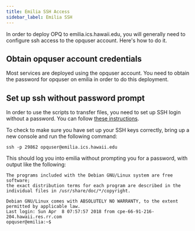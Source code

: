 ```yaml
---
title: Emilia SSH Access
sidebar_label: Emilia SSH
---
```


In order to deploy OPQ to emilia.ics.hawaii.edu, you will generally need to configure ssh access to the opquser account. Here's how to do it.

## Obtain opquser account credentials

Most services are deployed using the opquser account.  You need to obtain the password for opquser on emilia in order to do this deployment.

## Set up ssh without password prompt

In order to use the scripts to transfer files, you need to set up SSH login without a password.  You can follow [these instructions](http://www.linuxproblem.org/art_9.html).

To check to make sure you have set up your SSH keys correctly, bring up a new console and run the following command:

```
ssh -p 29862 opquser@emilia.ics.hawaii.edu
```

This should log you into emilia without prompting you for a password, with output like the following:

```
The programs included with the Debian GNU/Linux system are free software;
the exact distribution terms for each program are described in the
individual files in /usr/share/doc/*/copyright.

Debian GNU/Linux comes with ABSOLUTELY NO WARRANTY, to the extent
permitted by applicable law.
Last login: Sun Apr  8 07:57:57 2018 from cpe-66-91-216-204.hawaii.res.rr.com
opquser@emilia:~$
```
